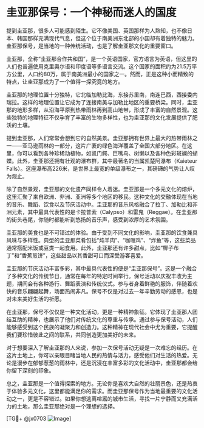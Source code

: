 # 圭亚那保号：一个神秘而迷人的国度

提到圭亚那，很多人可能感到陌生。它不像美国、英国那样为人熟知，也不像日本、韩国那样充满现代气息，但这个位于南美洲东北部的小国却有着独特的魅力。圭亚那保号，是当地的一种传统活动，也是了解圭亚那文化的重要窗口。

圭亚那，全称“圭亚那合作共和国”，是一个英语国家，官方语言为英语，但这里的人们也普遍使用克里奥尔语和印度语等多语言交流。这个国家的面积约为21.5万平方公里，人口约80万，属于南美洲最小的国家之一。然而，正是这种小而精致的特点，让圭亚那成为了一个值得一探究竟的地方。

圭亚那的地理位置十分独特，它北临加勒比海，东接苏里南，南连巴西，西接委内瑞拉。这样的地理位置让它成为了连接南美与加勒比地区的重要桥梁。同时，圭亚那的地形多样，从沿海平原到热带雨林再到高山地带，形成了丰富的自然景观。这些独特的地理特征不仅孕育了丰富的生物多样性，也为圭亚那的文化发展提供了肥沃的土壤。

提到圭亚那，人们常常会想到它的自然美景。圭亚那拥有世界上最大的热带雨林之一——亚马逊雨林的一部分，这片广袤的绿色海洋覆盖了全国大部分地区。在这里，你可以看到各种珍稀动植物，如凯门鳄、巨嘴鸟、树懒以及各种色彩斑斓的蝴蝶。此外，圭亚那还拥有壮观的瀑布群，其中最著名的当属凯楚阿瀑布（Kaieteur Falls）。这座瀑布高226米，是世界上最宽的单级瀑布之一，其磅礴的气势让人叹为观止。

除了自然景观，圭亚那的文化遗产同样令人着迷。圭亚那是一个多元文化的熔炉，这里汇聚了来自欧洲、非洲、亚洲等多个地区的移民。这种文化的交融体现在当地的音乐、舞蹈、饮食以及节庆活动中。圭亚那的音乐风格融合了拉丁、加勒比和非洲元素，其中最具代表性的是卡拉普索（Calypso）和雷鬼（Reggae）。在圭亚那的街头巷尾，你随时都能听到悠扬的音乐声，感受到浓厚的艺术氛围。

圭亚那的美食也是不可错过的体验。由于受到不同文化的影响，圭亚那的饮食兼具风味与多样性。典型的圭亚那菜肴包括“炖羊肉”、“咖喱鸡”、“炸鱼”等，这些菜品通常搭配米饭或豆类一起食用。此外，圭亚那还有许多甜点，比如“椰子布丁”和“香蕉煎饼”，这些甜品以其香甜可口而深受游客喜爱。

圭亚那的节庆活动丰富多彩，其中最具代表性的便是“圭亚那保号”。这是一个融合了多种文化的传统节日，通常在每年的特定时间举行。保号活动以庆祝丰收为主题，期间会有各种游行、舞蹈表演和传统仪式。参与者身着鲜艳的服饰，伴随着欢快的音乐翩翩起舞，场面热闹非凡。保号不仅是对过去一年辛勤劳动的感恩，也是对未来美好生活的祈愿。

在圭亚那，保号不仅仅是一种文化活动，更是一种精神象征。它体现了圭亚那人团结互助的精神，也展示了他们对传统文化的尊重与传承。通过参与保号活动，人们能够感受到这个民族的凝聚力和创造力。这种精神在现代社会中尤为重要，它提醒我们要珍惜彼此之间的联系，共同创造更加美好的未来。

对于想要深入了解圭亚那的人来说，参加一次保号活动无疑是一次难忘的经历。在这片土地上，你可以亲眼目睹当地人民的热情与活力，感受他们对生活的热爱。无论是漫步在郁郁葱葱的雨林中，还是沉浸在丰富多彩的文化活动中，圭亚那都会给你留下深刻的印象。

总之，圭亚那是一个值得探索的地方。无论你是喜欢大自然的壮丽景色，还是热衷于体验多元文化，这里都能满足你的需求。而圭亚那保号作为当地最重要的文化活动之一，更是不容错过。如果你想逃离喧嚣的城市生活，寻找一片宁静而又充满活力的土地，那么圭亚那绝对是一个理想的选择。

[TG💪+ @jx0703 ![Image](https://github.com/user-attachments/assets/dbca1d08-cadb-493c-b0ec-ad6f7a83f270)]